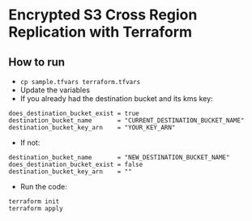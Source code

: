 # Encrypted S3 Cross Region Replication with Terraform

## How to run

- `cp sample.tfvars terraform.tfvars`
- Update the variables
- If you already had the destination bucket and its kms key:

```
does_destination_bucket_exist = true
destination_bucket_name       = "CURRENT_DESTINATION_BUCKET_NAME"
destination_bucket_key_arn    = "YOUR_KEY_ARN"
```

- If not:

```
destination_bucket_name       = "NEW_DESTINATION_BUCKET_NAME"
does_destination_bucket_exist = false
destination_bucket_key_arn    = ""
```

- Run the code:

```
terraform init
terraform apply
```
